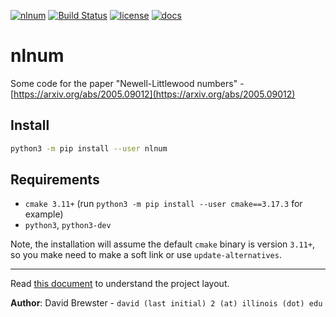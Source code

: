 [![nlnum](https://img.shields.io/pypi/v/nlnum.svg)](https://pypi.python.org/pypi/nlnum/)
[![Build Status](https://travis-ci.org/iclue-summer-2020/nlnum.svg?branch=master)](https://travis-ci.org/iclue-summer-2020/nlnum)
[![license](https://img.shields.io/badge/license-MIT-green)](LICENSE)
[![docs](https://img.shields.io/badge/docs-yes-brightgreen)](docs/README.md)

# nlnum

Some code for the paper "Newell-Littlewood numbers" - [https://arxiv.org/abs/2005.09012](https://arxiv.org/abs/2005.09012)

## Install

```bash
python3 -m pip install --user nlnum
```

## Requirements

  * `cmake 3.11+` (run `python3 -m pip install --user cmake==3.17.3` for example)
  * `python3`, `python3-dev`

Note, the installation will assume the default `cmake` binary is version `3.11+`, so you make need to make a soft link
or use `update-alternatives`.

---

Read [this document](https://cliutils.gitlab.io/modern-cmake/chapters/basics/structure.html) to understand the project
layout.

**Author**: David Brewster - `david (last initial) 2 (at) illinois (dot) edu`


